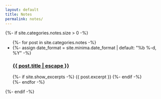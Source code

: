```yaml
---
layout: default
title: Notes
permalink: notes/
---
```


<div class="home">
  {%- if site.categories.notes.size > 0 -%}
    <ul class="post-list">
      {%- for post in site.categories.notes -%}
      <li>
        {%- assign date_format = site.minima.date_format | default: "%b %-d, %Y" -%}
        <!--
        <span class="post-meta">{{ post.date | date: date_format }}</span>
        -->
        <h3>
          <a class="post-link" href="{{ post.url | relative_url }}">
            {{ post.title | escape }}
          </a>
        </h3>
        {%- if site.show_excerpts -%}
          {{ post.excerpt }}
        {%- endif -%}
      </li>
      {%- endfor -%}
    </ul>

  {%- endif -%}

</div>
